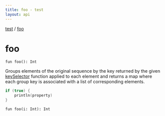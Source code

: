 ```yaml
---
title: foo - test
layout: api
---
```


<div class='api-docs-breadcrumbs'><a href="test/index">test</a> / <a href="test/foo">foo</a></div>

# foo

<div class="overload-group" markdown="1">

<div class="signature"><code><span class="keyword">fun </span><span class="identifier">foo</span><span class="symbol">(</span><span class="symbol">)</span><span class="symbol">: </span><span class="identifier">Int</span></code></div>

Groups elements of the original sequence by the key returned by the given <a href="#">keySelector</a> function
applied to each element and returns a map where each group key is associated with a list of corresponding elements.

``` kotlin
if (true) {
    println(property)
}
```

</div>

<div class="overload-group" markdown="1">

<div class="signature"><code><span class="keyword">fun </span><span class="identifier">foo</span><span class="symbol">(</span><span class="parameterName" id="$foo(kotlin.Int)/i">i</span><span class="symbol">:</span>&nbsp;<span class="identifier">Int</span><span class="symbol">)</span><span class="symbol">: </span><span class="identifier">Int</span></code></div>

</div>